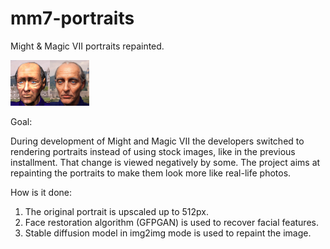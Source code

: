 # mm7-portraits
Might &amp; Magic VII portraits repainted.

![example](example.png)

Goal:

During development of Might and Magic VII the developers switched to rendering portraits instead of using stock images, like in the previous installment.
That change is viewed negatively by some. The project aims at repainting the portraits to make them look more like real-life photos.

How is it done:

1. The original portrait is upscaled up to 512px.
2. Face restoration algorithm (GFPGAN) is used to recover facial features.
3. Stable diffusion model in img2img mode is used to repaint the image.
